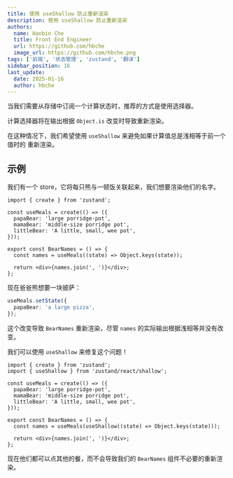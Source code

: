 ```yaml
---
title: 使用 useShallow 防止重新渲染
description: 使用 useShallow 防止重新渲染
authors:
  name: Hanbin Che
  title: Front End Engineer
  url: https://github.com/hbche
  image_url: https://github.com/hbche.png
tags: ['前端', '状态管理', 'zustand', '翻译']
sidebar_position: 16
last_update:
  date: 2025-01-16
  author: hbche
---
```


当我们需要从存储中订阅一个计算状态时，推荐的方式是使用选择器。

计算选择器将在输出根据 `Object.is` 改变时导致重新渲染。

在这种情况下，我们希望使用 `useShallow` 来避免如果计算值总是浅相等于前一个值时的
重新渲染。

## 示例

我们有一个 store，它将每只熊与一顿饭关联起来，我们想要渲染他们的名字。

```tsx
import { create } from 'zustand';

const useMeals = create(() => ({
  papaBear: 'large porridge-pot',
  mamaBear: 'middle-size porridge pot',
  littleBear: 'A little, small, wee pot',
}));

export const BearNames = () => {
  const names = useMeals((state) => Object.keys(state));

  return <div>{names.join(', ')}</div>;
};
```

现在爸爸熊想要一块披萨：

```ts
useMeals.setState({
  papaBear: 'a large pizza',
});
```

这个改变导致 `BearNames` 重新渲染，尽管 `names` 的实际输出根据浅相等并没有改变。

我们可以使用 `useShallow` 来修复这个问题！

```tsx
import { create } from 'zustand';
import { useShallow } from 'zustand/react/shallow';

const useMeals = create(() => ({
  papaBear: 'large porridge-pot',
  mamaBear: 'middle-size porridge pot',
  littleBear: 'A little, small, wee pot',
}));

export const BearNames = () => {
  const names = useMeals(useShallow((state) => Object.keys(state)));

  return <div>{names.join(', ')}</div>;
};
```

现在他们都可以点其他的餐，而不会导致我们的 `BearNames` 组件不必要的重新渲染。
